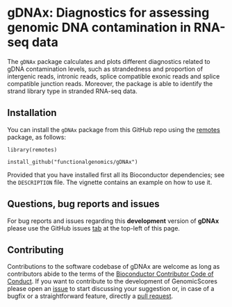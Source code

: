 # gDNAx: Diagnostics for assessing genomic DNA contamination in RNA-seq data

The `gDNAx` package calculates and plots different diagnostics related to gDNA
contamination levels, such as strandedness and proportion of intergenic reads,
intronic reads, splice compatible exonic reads and splice compatible junction
reads. Moreover, the package is able to identify the strand library type in
stranded RNA-seq data.

## Installation

You can install the `gDNAx` package from this GitHub repo using
the [remotes](https://cran.r-project.org/package=remotes) package, as follows:

```
library(remotes)

install_github("functionalgenomics/gDNAx")
```

Provided that you have installed first all its Bioconductor dependencies;
see the `DESCRIPTION` file. The vignette contains an example on how to use it.

## Questions, bug reports and issues

For bug reports and issues regarding this __development__ version of **gDNAx**
please use the GitHub issues [tab](https://github.com/functionalgenomics/gDNAx/issues)
at the top-left of this page.

## Contributing

Contributions to the software codebase of gDNAx are welcome as long as contributors
abide to the terms of the 
[Bioconductor Contributor Code of Conduct](https://bioconductor.org/about/code-of-conduct).
If you want to contribute to the development of GenomicScores please open an
[issue](https://github.com/functionalgenomics/gDNAx/issues) to start discussing
your suggestion or, in case of a bugfix or a straightforward feature, directly a
[pull request](https://github.com/functionalgenomics/gDNAx/pulls).
